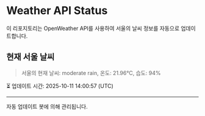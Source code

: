 
# Weather API Status

이 리포지토리는 OpenWeather API를 사용하여 서울의 날씨 정보를 자동으로 업데이트합니다.

## 현재 서울 날씨
> 서울의 현재 날씨: moderate rain, 온도: 21.96°C, 습도: 94%

⏳ 업데이트 시간: 2025-10-11 14:00:57 (UTC)

---
자동 업데이트 봇에 의해 관리됩니다.
